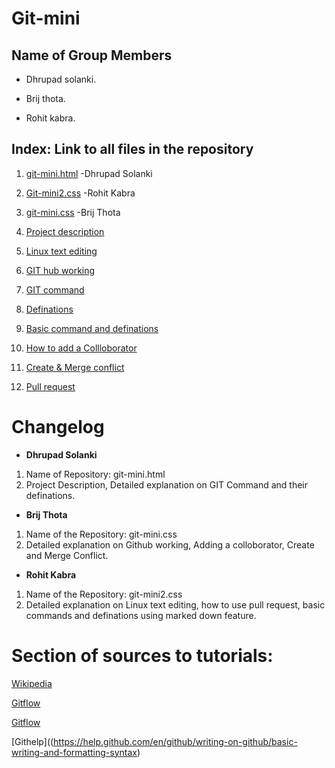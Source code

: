 # Git-mini
## Name of Group Members

- Dhrupad solanki.

- Brij thota. 

- Rohit kabra. 

## Index: Link to all files in the repository

1. [git-mini.html](https://github.com/dhrupad09/git-mini/blob/master/git-mini.html) -Dhrupad Solanki        

2. [Git-mini2.css](https://github.com/rohitkabra13/git-mini/blob/patch-3/git-mini2.css) -Rohit Kabra

3. [git-mini.css](https://github.com/dhrupad09/git-mini/blob/master/git-mini.css) -Brij Thota

4. [Project description](https://github.com/rohitkabra13/git-mini/blob/patch-13/Project%20Description.md)

5. [Linux text editing](https://github.com/rohitkabra13/git-mini/blob/patch-13/Linux%20text%20editing.md)

6. [GIT hub working](https://github.com/rohitkabra13/git-mini/blob/patch-13/Github%20Working.md)

7. [GIT command](https://github.com/rohitkabra13/git-mini/blob/patch-13/GIT%20command.md)

8. [Definations](https://github.com/rohitkabra13/git-mini/blob/patch-13/Definitions.md)

9. [Basic command and definations](https://github.com/rohitkabra13/git-mini/blob/patch-13/Basic%20Command%20and%20Definations.md)

10. [How to add a Collloborator](https://github.com/dhrupad09/git-mini/blob/master/Add%20Collaborator.md)

11. [Create & Merge conflict](https://github.com/dhrupad09/git-mini/blob/master/Create%20and%20Merge%20Conflict.md)

12. [Pull request](https://github.com/dhrupad09/git-mini/blob/master/Pull%20request.md)


# Changelog

- **Dhrupad Solanki**
1. Name of Repository: git-mini.html
2. Project Description, Detailed explanation on GIT Command and their definations. 

- **Brij Thota**
1. Name of the Repository: git-mini.css
2. Detailed explanation on Github working, Adding a colloborator, Create and Merge Conflict.

- **Rohit Kabra**
1. Name of the Repository: git-mini2.css
3. Detailed explanation on Linux text editing, how to use pull request, basic commands and definations using marked down feature.

# Section of sources to tutorials:

[Wikipedia](https://en.wikipedia.org/wiki/GitHub)

[Gitflow](https://www.atlassian.com/git/tutorials/comparing-workflows/gitflow-workflow)

[Gitflow](https://guides.github.com/introduction/flow/)

[Githelp]((https://help.github.com/en/github/writing-on-github/basic-writing-and-formatting-syntax)

